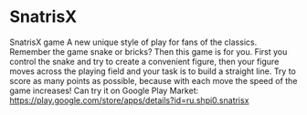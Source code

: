 # SnatrisX
SnatrisX game
A new unique style of play for fans of the classics. Remember the game snake or bricks? Then this game is for you. First you control the snake and try to create a convenient figure, then your figure moves across the playing field and your task is to build a straight line. Try to score as many points as possible, because with each move the speed of the game increases!
Can try it on Google Play Market: https://play.google.com/store/apps/details?id=ru.shpi0.snatrisx